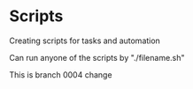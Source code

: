 # Scripts
Creating scripts for tasks and automation

Can run anyone of the scripts by "./filename.sh"

This is branch 0004 change